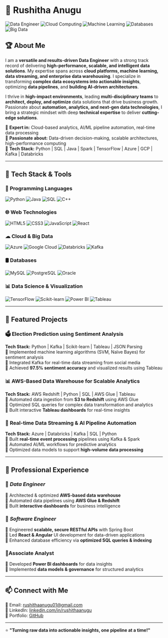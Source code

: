 # 🚀 Rushitha Anugu  

![Data Engineer](https://img.shields.io/badge/Data%20Engineer-Expert-blue)
![Cloud Computing](https://img.shields.io/badge/Cloud%20Computing-Azure%7CGCP-green)
![Machine Learning](https://img.shields.io/badge/Machine%20Learning-Scikit--learn%7CTensorFlow-orange)
![Databases](https://img.shields.io/badge/Databases-MySQL%7CPostgreSQL%7COracle-red)
![Big Data](https://img.shields.io/badge/Big%20Data-Kafka%7CAWS%20Glue%7CRedshift-purple)

## 🏆 About Me  

I am a **versatile and results-driven Data Engineer** with a strong track record of delivering **high-performance, scalable, and intelligent data solutions**. My expertise spans across **cloud platforms, machine learning, data streaming, and enterprise data warehousing**. I specialize in transforming **complex data ecosystems into actionable insights**, optimizing **data pipelines**, and **building AI-driven architectures**.  

I thrive in **high-impact environments**, leading **multi-disciplinary teams** to **architect, deploy, and optimize** data solutions that drive business growth. Passionate about **automation, analytics, and next-gen data technologies**, I bring a strategic mindset with deep **technical expertise** to deliver **cutting-edge solutions**.  

🔹 **Expert in:** Cloud-based analytics, AI/ML pipeline automation, real-time data processing  
🔹 **Passionate about:** Data-driven decision-making, scalable architectures, high-performance computing  
🔹 **Tech Stack:** Python | SQL | Java | Spark | TensorFlow | Azure | GCP | Kafka | Databricks  

---

## 🔧 Tech Stack & Tools  

### 📌 **Programming Languages**  
![Python](https://img.shields.io/badge/-Python-3776AB?style=flat-square&logo=python&logoColor=white)
![Java](https://img.shields.io/badge/-Java-ED8B00?style=flat-square&logo=java&logoColor=white)
![SQL](https://img.shields.io/badge/-SQL-4479A1?style=flat-square&logo=mysql&logoColor=white)
![C++](https://img.shields.io/badge/-C++-00599C?style=flat-square&logo=c%2B%2B&logoColor=white)

### 🌐 **Web Technologies**  
![HTML5](https://img.shields.io/badge/-HTML5-E34F26?style=flat-square&logo=html5&logoColor=white)
![CSS3](https://img.shields.io/badge/-CSS3-1572B6?style=flat-square&logo=css3&logoColor=white)
![JavaScript](https://img.shields.io/badge/-JavaScript-F7DF1E?style=flat-square&logo=javascript&logoColor=black)
![React](https://img.shields.io/badge/-React-61DAFB?style=flat-square&logo=react&logoColor=black)

### ☁ **Cloud & Big Data**  
![Azure](https://img.shields.io/badge/Microsoft%20Azure-0078D4?style=flat-square&logo=microsoft-azure&logoColor=white)
![Google Cloud](https://img.shields.io/badge/Google%20Cloud-4285F4?style=flat-square&logo=google-cloud&logoColor=white)
![Databricks](https://img.shields.io/badge/Databricks-FF3621?style=flat-square&logo=databricks&logoColor=white)
![Kafka](https://img.shields.io/badge/Kafka-231F20?style=flat-square&logo=apache-kafka&logoColor=white)

### 🛢 **Databases**  
![MySQL](https://img.shields.io/badge/MySQL-4479A1?style=flat-square&logo=mysql&logoColor=white)
![PostgreSQL](https://img.shields.io/badge/PostgreSQL-336791?style=flat-square&logo=postgresql&logoColor=white)
![Oracle](https://img.shields.io/badge/Oracle-F80000?style=flat-square&logo=oracle&logoColor=white)

### 📊 **Data Science & Visualization**  
![TensorFlow](https://img.shields.io/badge/TensorFlow-FF6F00?style=flat-square&logo=tensorflow&logoColor=white)
![Scikit-learn](https://img.shields.io/badge/Scikit--Learn-F7931E?style=flat-square&logo=scikit-learn&logoColor=black)
![Power BI](https://img.shields.io/badge/Power%20BI-F2C811?style=flat-square&logo=power-bi&logoColor=black)
![Tableau](https://img.shields.io/badge/Tableau-E97627?style=flat-square&logo=tableau&logoColor=white)

---

## 🚀 Featured Projects  

### 🗳 **Election Prediction using Sentiment Analysis**  
**Tech Stack:** Python | Kafka | Scikit-learn | Tableau | JSON Parsing  
🔹 Implemented machine learning algorithms (SVM, Naïve Bayes) for sentiment analysis  
🔹 Integrated Kafka for real-time data streaming from social media  
🔹 Achieved **97.5% sentiment accuracy** and visualized results using Tableau  

### 📊 **AWS-Based Data Warehouse for Scalable Analytics**  
**Tech Stack:** AWS Redshift | Python | SQL | AWS Glue | Tableau  
🔹 Automated data ingestion from **S3 to Redshift** using AWS Glue  
🔹 Optimized SQL queries for complex data transformation and analytics  
🔹 Built interactive **Tableau dashboards** for real-time insights  

### 📡 **Real-time Data Streaming & AI Pipeline Automation**  
**Tech Stack:** Azure | Databricks | Kafka | SQL | Python  
🔹 Built **real-time event processing** pipelines using Kafka & Spark  
🔹 Automated AI/ML workflows for predictive analytics  
🔹 Optimized data models to support **high-volume data processing**  

---

## 💼 Professional Experience  

### 📌 *Data Engineer*  
🔹 Architected & optimized **AWS-based data warehouse**  
🔹 Automated data pipelines using **AWS Glue & Redshift**  
🔹 Built **interactive dashboards** for business intelligence  

### 📌 *Software Engineer*  
🔹 Engineered **scalable, secure RESTful APIs** with Spring Boot  
🔹 Led **React & Angular** UI development for data-driven applications  
🔹 Enhanced database efficiency via **optimized SQL queries & indexing**  

###  📌Associate Analyst  
🔹 Developed **Power BI dashboards** for data insights  
🔹 Implemented **data models & governance** for structured analytics  

---

## 📫 Connect with Me  

📧 Email: [rushithaanugu01@gmail.com](mailto:rushithaanugu01@gmail.com)  
💼 LinkedIn: [linkedin.com/in/rushithaanugu](https://linkedin.com/in/rushithaanugu)  
📂 Portfolio: [GitHub](https://github.com/your-github-profile)  

---

⭐ **"Turning raw data into actionable insights, one pipeline at a time!"**  
